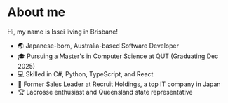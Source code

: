 # About me

Hi, my name is Issei living in Brisbane!

- 🌏 Japanese-born, Australia-based Software Developer
- 🎓 Pursuing a Master's in Computer Science at QUT (Graduating Dec 2025)
- 💻 Skilled in C#, Python, TypeScript, and React
- 🏢 Former Sales Leader at Recruit Holdings, a top IT company in Japan
- 🏆 Lacrosse enthusiast and Queensland state representative
